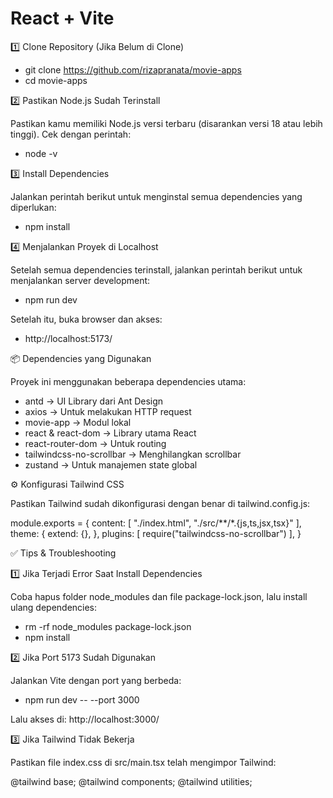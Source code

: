 # React + Vite


1️⃣ Clone Repository (Jika Belum di Clone)

- git clone <https://github.com/rizapranata/movie-apps>
- cd movie-apps

2️⃣ Pastikan Node.js Sudah Terinstall

Pastikan kamu memiliki Node.js versi terbaru (disarankan versi 18 atau lebih tinggi). Cek dengan perintah:

- node -v

3️⃣ Install Dependencies

Jalankan perintah berikut untuk menginstal semua dependencies yang diperlukan:

- npm install

4️⃣ Menjalankan Proyek di Localhost

Setelah semua dependencies terinstall, jalankan perintah berikut untuk menjalankan server development:

- npm run dev

Setelah itu, buka browser dan akses:

- http://localhost:5173/

📦 Dependencies yang Digunakan

Proyek ini menggunakan beberapa dependencies utama:

- antd → UI Library dari Ant Design
- axios → Untuk melakukan HTTP request
- movie-app → Modul lokal
- react & react-dom → Library utama React
- react-router-dom → Untuk routing
- tailwindcss-no-scrollbar → Menghilangkan scrollbar
- zustand → Untuk manajemen state global

⚙️ Konfigurasi Tailwind CSS

Pastikan Tailwind sudah dikonfigurasi dengan benar di tailwind.config.js:

module.exports = {
  content: [
    "./index.html",
    "./src/**/*.{js,ts,jsx,tsx}"
  ],
  theme: {
    extend: {},
  },
  plugins: [
    require("tailwindcss-no-scrollbar")
  ],
}

✅ Tips & Troubleshooting

1️⃣ Jika Terjadi Error Saat Install Dependencies

Coba hapus folder node_modules dan file package-lock.json, lalu install ulang dependencies:

- rm -rf node_modules package-lock.json
- npm install

2️⃣ Jika Port 5173 Sudah Digunakan

Jalankan Vite dengan port yang berbeda:

- npm run dev -- --port 3000

Lalu akses di: http://localhost:3000/

3️⃣ Jika Tailwind Tidak Bekerja

Pastikan file index.css di src/main.tsx telah mengimpor Tailwind:

@tailwind base;
@tailwind components;
@tailwind utilities;